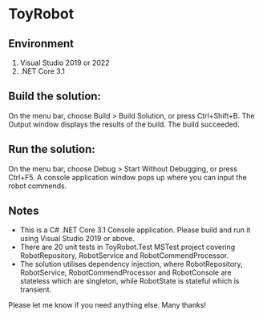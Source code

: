 # ToyRobot
## Environment
1. Visual Studio 2019 or 2022
2. .NET Core 3.1
## Build the solution:
On the menu bar, choose Build > Build Solution, or press Ctrl+Shift+B.
The Output window displays the results of the build. The build succeeded.
## Run the solution:
On the menu bar, choose Debug > Start Without Debugging, or press Ctrl+F5.
A console application window pops up where you can input the robot commends.
## Notes
* This is a C# .NET Core 3.1 Console application. Please build and run it using Visual Studio 2019 or above.
* There are 20 unit tests in ToyRobot.Test MSTest project covering RobotRepository, RobotService and RobotCommendProcessor.
* The solution utilises dependency injection, where RobotRepository, RobotService, RobotCommendProcessor and RobotConsole are stateless which are singleton, while RobotState is stateful which is transient.

Please let me know if you need anything else. Many thanks!
